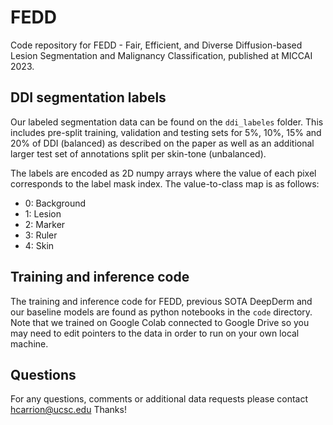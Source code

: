 # FEDD
Code repository for FEDD - Fair, Efficient, and Diverse Diffusion-based Lesion Segmentation and Malignancy Classification, published at MICCAI 2023.

## DDI segmentation labels
Our labeled segmentation data can be found on the `ddi_labeles` folder. This includes pre-split training, validation and testing sets for 5%, 10%, 15% and 20% of DDI (balanced) as described on the paper as well as an additional larger test set of annotations split per skin-tone (unbalanced).

The labels are encoded as 2D numpy arrays where the value of each pixel corresponds to the label mask index. The value-to-class map is as follows:

* 0: Background
* 1: Lesion
* 2: Marker
* 3: Ruler
* 4: Skin

## Training and inference code
The training and inference code for FEDD, previous SOTA DeepDerm and our baseline models are found as python notebooks in the `code` directory. Note that we trained on Google Colab connected to Google Drive so you may need to edit pointers to the data in order to run on your own local machine.

## Questions
For any questions, comments or additional data requests please contact hcarrion@ucsc.edu
Thanks!
